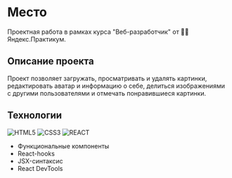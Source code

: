 # Место
Проектная работа в рамках курса "Веб-разработчик" от :man_student: Яндекс.Практикум.

## Описание проекта
Проект позволяет загружать, просматривать и удалять картинки, редактировать аватар и информацию о себе, делиться изображениями с другими пользователями и отмечать понравившиеся картинки.

## Технологии
![HTML5](https://img.shields.io/badge/HTML5-orange?logo=HTML5&style=flat)
![CSS3](https://img.shields.io/badge/CSS3-green?logo=CSS3&style=flat)
![REACT](https://img.shields.io/badge/React-blue?logo=REACT&style=flat)
- Функциональные компоненты
- React-hooks
- JSX-синтаксис
- React DevTools